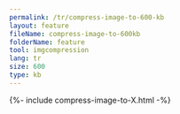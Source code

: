 ```yaml
---
permalink: /tr/compress-image-to-600-kb
layout: feature
fileName: compress-image-to-600kb
folderName: feature
tool: imgcompression
lang: tr
size: 600
type: kb
---
```


{%- include compress-image-to-X.html -%}
